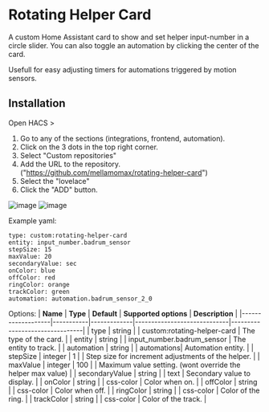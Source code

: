 # Rotating Helper Card

A custom Home Assistant card to show and set helper input-number in a circle slider.
You can also toggle an automation by clicking the center of the card.

Usefull for easy adjusting timers for automations triggered by motion sensors.

## Installation

Open HACS >
1. Go to any of the sections (integrations, frontend, automation).
2. Click on the 3 dots in the top right corner.
3. Select "Custom repositories"
4. Add the URL to the repository. ("https://github.com/mellamomax/rotating-helper-card")
5. Select the "lovelace"
6. Click the "ADD" button.

![image](https://github.com/user-attachments/assets/0e31ca73-d964-477b-9eb9-a65d2018ccfb)
![image](https://github.com/user-attachments/assets/d6287799-2b56-49b9-9c3b-1815c257feb3)

Example yaml:
```
type: custom:rotating-helper-card
entity: input_number.badrum_sensor
stepSize: 15
maxValue: 20
secondaryValue: sec
onColor: blue
offColor: red
ringColor: orange
trackColor: green
automation: automation.badrum_sensor_2_0
```

Options:
| **Name**          | **Type**  | **Default** | **Supported options**       | **Description**                |
|-------------------|-----------|-------------|-----------------------------|--------------------------------|
| type              | string    |             | custom:rotating-helper-card | The type of the card.          |
| entity            | string    |             | input_number.badrum_sensor  | The entity to track.           |
| automation        | string    |             | automations| Automation entity.             |
| stepSize          | integer   | 1           |                             | Step size for increment adjustments of the helper.     |
| maxValue          | integer   | 100         |                             | Maximum value setting. (wont override the helper max value)         |
| secondaryValue    | string    |             | text                         | Secondary value to display.    |
| onColor           | string    |             | css-color                        | Color when on.                 |
| offColor          | string    |             | css-color                         | Color when off.                |
| ringColor         | string    |             | css-color                      | Color of the ring.             |
| trackColor        | string    |             | css-color                       | Color of the track.            |

